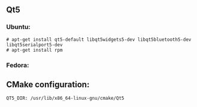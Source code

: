
## Qt5

### Ubuntu:

```
# apt-get install qt5-default libqt5widgets5-dev libqt5bluetooth5-dev libqt5serialport5-dev
# apt-get install rpm
```

### Fedora:



## CMake configuration:
```
QT5_DIR: /usr/lib/x86_64-linux-gnu/cmake/Qt5
```
